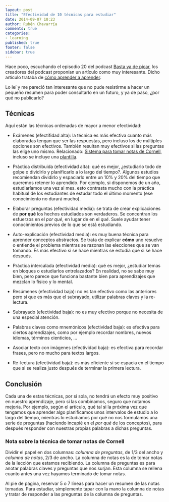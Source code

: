 ```yaml
---
layout: post
title: "Efectividad de 10 técnicas para estudiar"
date: 2014-09-07 10:23
author: Rubén Chavarría
comments: true
categories: 
- learning
published: true
footer: false
sidebar: true
---
```


Hace poco, escuchando el episodio 20 del podcast
[Basta ya de picar](http://www.bastayadepicar.com/episodio/020),
los creadores del podcast proponían un artículo como muy interesante.
Dicho artículo trataba de
[cómo aprender a aprender](http://bigthink.com/neurobonkers/assessing-the-evidence-for-the-one-thing-you-never-get-taught-in-school-how-to-learn).

Lo leí y me pareció tan interesante que no pude resistirme a hacer un pequeño
resumen para poder consultarlo en un futuro, y ya de paso, ¿por qué no 
publicarlo?

<!-- more -->

## Técnicas

Aquí están las técnicas ordenadas de mayor a menor efectividad:

- Exámenes (efectifidad alta): la técnica es más efectiva cuanto más elaboradas
tengan que ser las respuestas, pero incluso los de múltiples opciones son efectivos.
También resultan muy efectivos si las preguntas las elige uno mismo. 
Relacionado: [Sistema para tomar notas de Cornell](http://en.wikipedia.org/wiki/Cornell_Notes),
incluso se incluye una [plantilla](http://lsc.cornell.edu/LSC_Resources/cornellsystem.pdf).

- Práctica distribuida (efectividad alta): qué es mejor, ¿estudiarlo todo de
golpe o dividirlo y planificarlo a lo largo del tiempo?. Algunos estudios 
recomiendan dividirlo y espaciarlo entre un 10% y 20% del tiempo que queremos
retener lo aprendido. Por ejemplo, si disponemos de un año, estudiaríamos una
vez al mes. esto contrasta mucho con la práctica habitual de los estudiantes
de estudar todo el último momento (ese conocimiento no durará mucho).

- Elaborar preguntas (efectividad media): se trata de crear explicaciones de
**por qué** los hechos estudiados son verdaderos. Se concentran los esfuerzos
en el *por qué*, en lugar de en el *qué*. Suele ayudar tener conocimientos
previos de lo que se está estudiando.

- Auto-explicación (efectividad media): es muy buena técnica para aprender
conceptos abstractos. Se trata de explicar **cómo** uno resuelve o entiende
el problema mientras se razonan las elecciones que se van tomando. Es más 
efectivo si se hace mientras se estudia que si se hace después.

- Práctica intercalada (efectividad media): qué es mejor, ¿estudiar temas en 
bloques o estudiarlos entrelazados? En realidad, no se sabe muy bien, pero parece 
que funciona bastante bien para aprendizajes que mezclan lo físico y lo mental.

- Resúmenes (efectividad baja): no es tan efectivo como las anteriores pero sí 
que es más que el subrayado, utilizar palabras claves y la re-lectura.

- Subrayado (efectividad baja): no es muy efectivo porque no necesita de una 
especial atención.

- Palabras claves como mnemónicos (efectividad baja): es efectiva para ciertos
aprendizajes, como por ejemplo recordar nombres, nuevos idiomas, términos cienticios, ...

- Asociar texto con imágenes (efectividad baja): es efectiva para recordar frases,
pero no mucho para textos largos.

- Re-lectura (efectividad baja): es más eficiente si se espacia en el tiempo que
si se realiza justo después de terminar la primera lectura.

## Conclusión

Cada una de estas técnicas, por sí sola, no tendrá un efecto muy positivo en
nuestro aprendizaje, pero si las combinamos, seguro que notamos mejoría. Por
ejemplo, según el artículo, qué tal si la próxima vez que tengamos que 
aprender algo planificamos unos intervalos de estudio a lo largo del tiempo,
mientras lo estudiamos por qué no nos formulamos una serie de preguntas
(haciendo incapié en el *por qué* de los conceptos), para después responder
con nuestras propias palabras a dichas preguntas.

### Nota sobre la técnica de tomar notas de Cornell

Dividir el papel en dos columnas: *columna de preguntas*, de 1/3 del ancho y
*columna de notas*, 2/3 de ancho. La columna de notas es la de tomar notas de
la lección que estamos recibiendo. La columna de preguntas es para anotar
palabras claves y preguntas que nos surjan. Esta columna se rellena cuanto
antes una vez hayamos terminado de tomar notas.

Al pie de página, reservar 5 o 7 líneas para hacer un resumen de las notas
tomadas. Para estudiar, simplemente tapar con la mano la columna de notas y
tratar de responder a las preguntas de la columna de preguntas.
